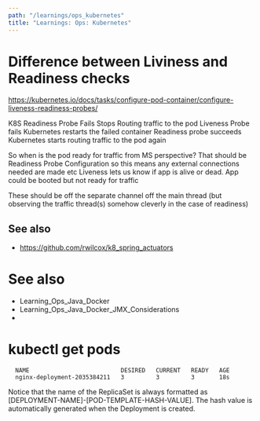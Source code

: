 ```yaml
---
path: "/learnings/ops_kubernetes"
title: "Learnings: Ops: Kubernetes"
---
```


# Difference between Liviness and Readiness checks

https://kubernetes.io/docs/tasks/configure-pod-container/configure-liveness-readiness-probes/

K8S
Readiness Probe Fails
Stops Routing traffic to the pod
Liveness Probe fails
Kubernetes restarts the failed container
Readiness probe succeeds
Kubernetes starts routing traffic to the pod again

So when is the pod ready for traffic from MS perspective?  That should be Readiness Probe Configuration so this means any external connections needed are made etc 
Liveness lets us know if app is alive or dead.  App could be booted but not ready for traffic

These should be off the separate channel off the main thread (but observing the traffic thread(s) somehow cleverly in the case of readiness)

## See also

  * https://github.com/rwilcox/k8_spring_actuators

# See also

  * Learning_Ops_Java_Docker
  * Learning_Ops_Java_Docker_JMX_Considerations
  * 

# kubectl get pods

      NAME                          DESIRED   CURRENT   READY   AGE
      nginx-deployment-2035384211   3         3         3       18s

Notice that the name of the ReplicaSet is always formatted as [DEPLOYMENT-NAME]-[POD-TEMPLATE-HASH-VALUE]. The hash value is automatically generated when the Deployment is created.

